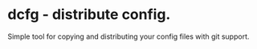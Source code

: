 # dcfg - distribute config.
Simple tool for copying and distributing your config files with git support.

